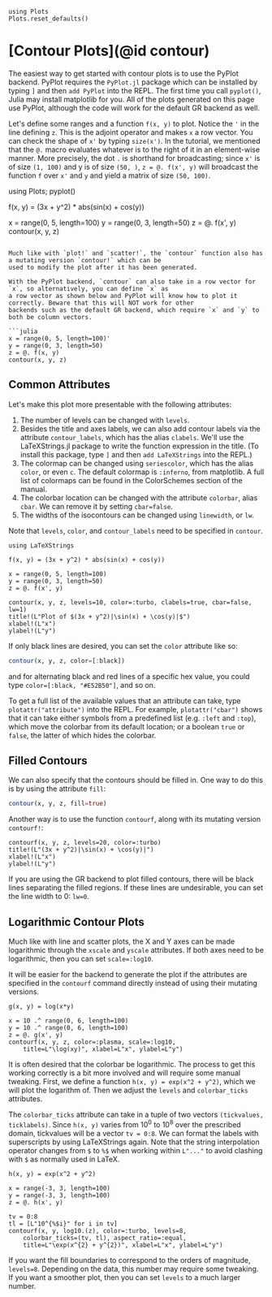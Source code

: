 ```@setup contour
using Plots
Plots.reset_defaults()
```

# [Contour Plots](@id contour)

The easiest way to get started with contour plots is to use the PyPlot backend. PyPlot requires the `PyPlot.jl` 
package which can be installed by typing `]` and then `add PyPlot` into the REPL. The first time you call `pyplot()`,
Julia may install matplotlib for you. All of the plots generated on this page use PyPlot, although the code will work
for the default GR backend as well.

Let's define some ranges and a function `f(x, y)` to plot. Notice the `'` in the line defining `z`.
This is the adjoint operator and makes `x` a row vector. You can check the shape of `x'` by typing `size(x')`. In the
tutorial, we mentioned that the `@.` macro evaluates whatever is to the right of it in an element-wise manner. More
precisely, the dot `.` is shorthand for broadcasting; since `x'` is of size `(1, 100)` and y is of size `(50, )`, 
`z = @. f(x', y)` will broadcast the function `f` over `x'` and `y` and yield a matrix of size `(50, 100)`.

using Plots; pyplot()

f(x, y) = (3x + y^2) * abs(sin(x) + cos(y))

x = range(0, 5, length=100)
y = range(0, 3, length=50)
z = @. f(x', y)
contour(x, y, z)
```

Much like with `plot!` and `scatter!`, the `contour` function also has a mutating version `contour!` which can be
used to modify the plot after it has been generated.

With the PyPlot backend, `contour` can also take in a row vector for `x`, so alternatively, you can define `x` as 
a row vector as shown below and PyPlot will know how to plot it correctly. Beware that this will NOT work for other 
backends such as the default GR backend, which require `x` and `y` to both be column vectors.

```julia
x = range(0, 5, length=100)'
y = range(0, 3, length=50)
z = @. f(x, y)
contour(x, y, z)
```

## Common Attributes

Let's make this plot more presentable with the following attributes:

1. The number of levels can be changed with `levels`. 
2. Besides the title and axes labels, we can also add contour labels via the attribute `contour_labels`, which has the
alias `clabels`. We'll use the LaTeXStrings.jl package to write the function expression in the title. (To install this
package, type `]` and then `add LaTeXStrings` into the REPL.)
3. The colormap can be changed using `seriescolor`, which has the alias `color`, or even `c`. The default colormap is 
`:inferno`, from matplotlib. A full list of colormaps can be found in the ColorSchemes section of the manual.
4. The colorbar location can be changed with the attribute `colorbar`, alias `cbar`. We can remove it by setting
`cbar=false`.
5. The widths of the isocontours can be changed using `linewidth`, or `lw`.

Note that `levels`, `color`, and `contour_labels` need to be specified in `contour`.

```@example contour
using LaTeXStrings

f(x, y) = (3x + y^2) * abs(sin(x) + cos(y))

x = range(0, 5, length=100)
y = range(0, 3, length=50)
z = @. f(x', y)

contour(x, y, z, levels=10, color=:turbo, clabels=true, cbar=false, lw=1)
title!(L"Plot of $(3x + y^2)|\sin(x) + \cos(y)|$")
xlabel!(L"x")
ylabel!(L"y")
```

If only black lines are desired, you can set the `color` attribute like so:

```julia
contour(x, y, z, color=[:black])
```

and for alternating black and red lines of a specific hex value, you could type `color=[:black, "#E52B50"]`, and so on.

To get a full list of the available values that an attribute can take, type `plotattr("attribute")` into the REPL. For
example, `plotattr("cbar")` shows that it can take either symbols from a predefined list (e.g. `:left` and `:top`), 
which move the colorbar from its default location; or a boolean `true` or `false`, the latter of which hides the 
colorbar.

## Filled Contours

We can also specify that the contours should be filled in. One way to do this is by using the attribute `fill`:

```julia
contour(x, y, z, fill=true)
```

Another way is to use the function `contourf`, along with its mutating version `contourf!`:

```@example contour
contourf(x, y, z, levels=20, color=:turbo)
title!(L"(3x + y^2)|\sin(x) + \cos(y)|")
xlabel!(L"x")
ylabel!(L"y")
```

If you are using the GR backend to plot filled contours, there will be black lines separating the filled regions. If
these lines are undesirable, you can set the line width to 0: `lw=0`.

## Logarithmic Contour Plots

Much like with line and scatter plots, the X and Y axes can be made logarithmic through the `xscale` and `yscale`
attributes. If both axes need to be logarithmic, then you can set `scale=:log10`.

It will be easier for the backend to generate the plot if the attributes are specified in the `contourf` command 
directly instead of using their mutating versions.

```@example contour
g(x, y) = log(x*y)

x = 10 .^ range(0, 6, length=100)
y = 10 .^ range(0, 6, length=100)
z = @. g(x', y)
contourf(x, y, z, color=:plasma, scale=:log10,
    title=L"\log(xy)", xlabel=L"x", ylabel=L"y")
```

It is often desired that the colorbar be logarithmic. The process to get this working correctly is a bit more involved
and will require some manual tweaking. First, we define a function `h(x, y) = exp(x^2 + y^2)`, which we will plot the 
logarithm of. Then we adjust the `levels` and `colorbar_ticks` attributes.

The `colorbar_ticks` attribute can take in a tuple of two vectors `(tickvalues, ticklabels)`. Since `h(x, y)` varies
from 10<sup>0</sup> to 10<sup>8</sup> over the prescribed domain, tickvalues will be a vector `tv = 0:8`. We can format
the labels with superscripts by using LaTeXStrings again. Note that the string interpolation operator changes from `$` 
to `%$` when working within `L"..."` to avoid clashing with `$` as normally used in LaTeX.

```@example contour
h(x, y) = exp(x^2 + y^2)

x = range(-3, 3, length=100)
y = range(-3, 3, length=100)
z = @. h(x', y)

tv = 0:8
tl = [L"10^{%$i}" for i in tv]
contourf(x, y, log10.(z), color=:turbo, levels=8, 
    colorbar_ticks=(tv, tl), aspect_ratio=:equal, 
    title=L"\exp(x^{2} + y^{2})", xlabel=L"x", ylabel=L"y")
```

If you want the fill boundaries to correspond to the orders of magnitude, `levels=8`. Depending on the data, this
number may require some tweaking. If you want a smoother plot, then you can set `levels` to a much larger number.
